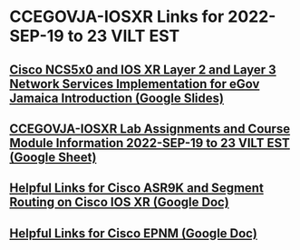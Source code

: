 # CCEGOVJA-IOSXR Links for 2022-SEP-19 to 23 VILT EST 

## [Cisco NCS5x0 and IOS XR Layer 2 and Layer 3 Network Services Implementation for eGov Jamaica Introduction (Google Slides)](https://docs.google.com/presentation/d/1txfaMphjHJ3rXG9xNWAH607k-pXfhpDmFthvnDtrI2M/edit?usp=sharing)

## [CCEGOVJA-IOSXR Lab Assignments and Course Module Information 2022-SEP-19 to 23 VILT EST (Google Sheet)](https://docs.google.com/spreadsheets/d/1P1RC-Y9IRHrkfzw0O8f8qsfrnXLmx4o6Yi9MOHZkY5I/edit?usp=sharing)

## [Helpful Links for Cisco ASR9K and Segment Routing on Cisco IOS XR (Google Doc)](https://docs.google.com/document/d/1RFZEV2qxnsR05hWsKrO9dyimbteiWZRqAUyQdQ4PqZE/edit?usp=sharing)

## [Helpful Links for Cisco EPNM (Google Doc)](https://docs.google.com/document/d/1gm_KIseEG98EQN-WR70NbCklcF4yQnFGo2qEvXLdxeY/edit?usp=sharing)
